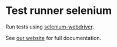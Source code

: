 # Test runner selenium

Run tests using [selenium-webdriver](https://www.npmjs.com/package/selenium-webdriver).

See [our website](https://modern-web.dev/docs/test-runner/browser-launchers/selenium/) for full documentation.

